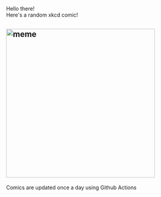 Hello there! <br>Here's a random xkcd comic!<br>
## <img src="https://imgs.xkcd.com/comics/merlin.png" alt="meme" width="400"/><br>
Comics are updated once a day using Github Actions